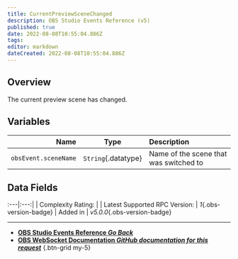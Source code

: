 ```yaml
---
title: CurrentPreviewSceneChanged
description: OBS Studio Events Reference (v5)
published: true
date: 2022-08-08T10:55:04.886Z
tags: 
editor: markdown
dateCreated: 2022-08-08T10:55:04.886Z
---
```


## Overview
The current preview scene has changed.

## Variables
Name | Type | Description | 
----:|:----:|:------------|
`obsEvent.sceneName` | `String`{.datatype} | Name of the scene that was switched to

## Data Fields
:---|:---:|
| Complexity Rating: | <span class="stars stars--1"></span>
| Latest Supported RPC Version: | *1*{.obs-version-badge}
| Added in | *v5.0.0*{.obs-version-badge}

---

- [<i class="mdi mdi-chevron-left"></i>**OBS Studio Events Reference *Go Back***](/en/Broadcasters/OBS/Events)
- [<i class="mdi mdi-github"></i> **OBS WebSocket Documentation *GitHub documentation for this request***](https://github.com/obsproject/obs-websocket/blob/master/docs/generated/protocol.md#currentpreviewscenechanged)
{.btn-grid my-5}